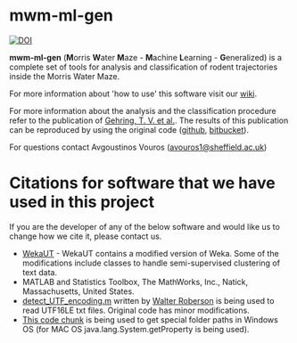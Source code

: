 # mwm-ml-gen

[![DOI](https://zenodo.org/badge/57398681.svg)](https://zenodo.org/badge/latestdoi/57398681)

**mwm-ml-gen** (**M**orris **W**ater **M**aze - **M**achine **L**earning - **G**eneralized) is a complete set of tools for analysis and classification of rodent trajectories inside the Morris Water Maze. 

For more information about 'how to use' this software visit our [wiki](https://github.com/RodentDataAnalytics/mwm-ml-gen/wiki).

For more information about the analysis and the classification procedure refer to the publication of [Gehring, T. V. et al.](http://www.nature.com/articles/srep14562). The results of this publication can be reproduced by using the original code ([github](https://github.com/RodentDataAnalytics/mwm-ml), [bitbucket](https://bitbucket.org/tiagogehring/mwm_trajectories)).

For questions contact Avgoustinos Vouros (avouros1@sheffield.ac.uk)

# Citations for software that we have used in this project

If you are the developer of any of the below software and would like us to change how we cite it, please contact us.

* [WekaUT](http://www.cs.utexas.edu/users/ml/risc/code/) - WekaUT contains a modified version of Weka. Some of the modifications include classes to handle semi-supervised clustering of text data.
* MATLAB and Statistics Toolbox, The MathWorks, Inc., Natick, Massachusetts, United States.
* [detect_UTF_encoding.m](https://uk.mathworks.com/matlabcentral/answers/uploaded_files/45445/detect_UTF_encoding.m) written by [Walter Roberson](https://uk.mathworks.com/matlabcentral/profile/authors/434782-walter-roberson) is being used to read UTF16LE txt files. Original code has minor modifications.
* [This code chunk](https://uk.mathworks.com/help/matlab/matlab_external/read-special-system-folder-path.html) is being used to get special folder paths in Windows OS (for MAC OS java.lang.System.getProperty is being used).
